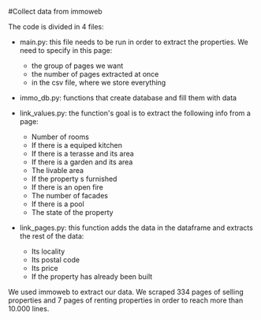 #Collect data from immoweb

The code is divided in 4 files:

- main.py: this file needs to be run in order to extract the properties. We need to specify in this page:

  - the group of pages we want
  - the number of pages extracted at once
  - in the csv file, where we store everything
  
- immo_db.py: functions that create database and fill them with data

- link_values.py: the function's goal is to extract the following info from a page:

  - Number of rooms
  - If there is a equiped kitchen
  - If there is a terasse and its area
  - If there is a garden and its area
  - The livable area
  - If the property s furnished
  - If there is an open fire
  - The number of facades
  - If there is a pool
  - The state of the property
  
- link_pages.py: this function adds the data in the dataframe and extracts the rest of the data:

  - Its locality
  - Its postal code
  - Its price
  - If the property has already been built
  
We used immoweb to extract our data. We scraped 334 pages of selling properties and 7 pages of renting properties in order to reach more than 10.000 lines.


